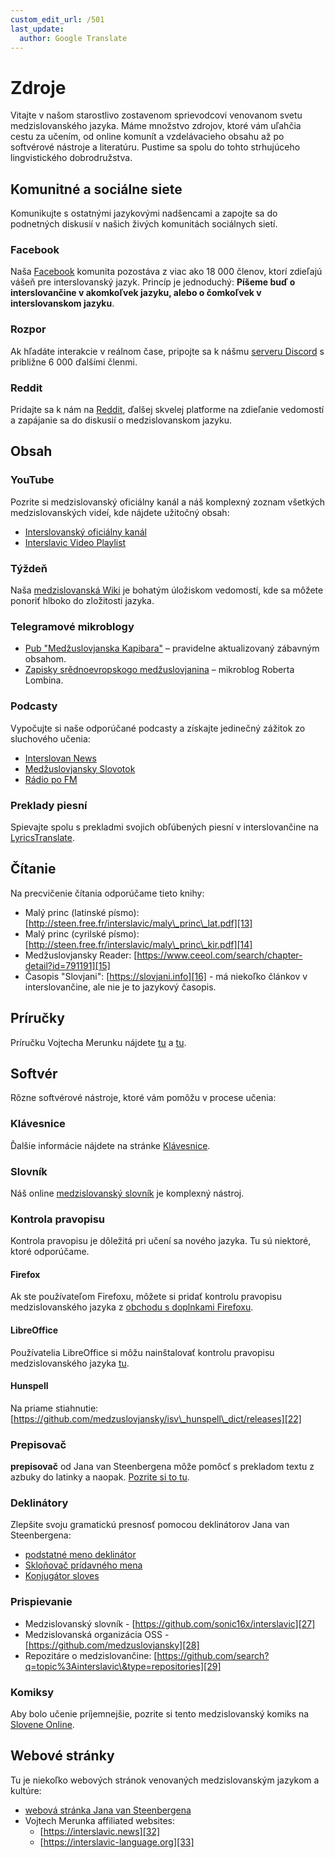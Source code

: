 ```yaml
---
custom_edit_url: /501
last_update:
  author: Google Translate
---
```


# Zdroje

Vitajte v našom starostlivo zostavenom sprievodcovi venovanom svetu medzislovanského jazyka. Máme množstvo zdrojov, ktoré vám uľahčia cestu za učením, od online komunít a vzdelávacieho obsahu až po softvérové nástroje a literatúru. Pustime sa spolu do tohto strhujúceho lingvistického dobrodružstva.

## Komunitné a sociálne siete

Komunikujte s ostatnými jazykovými nadšencami a zapojte sa do podnetných diskusií v našich živých komunitách sociálnych sietí.

### Facebook

Naša [Facebook][1] komunita pozostáva z viac ako 18 000 členov, ktorí zdieľajú vášeň pre interslovanský jazyk. Princíp je jednoduchý: **Píšeme buď o interslovančine v akomkoľvek jazyku, alebo o čomkoľvek v interslovanskom jazyku**.

### Rozpor

Ak hľadáte interakcie v reálnom čase, pripojte sa k nášmu [serveru Discord][2] s približne 6 000 ďalšími členmi.

### Reddit

Pridajte sa k nám na [Reddit][3], ďalšej skvelej platforme na zdieľanie vedomostí a zapájanie sa do diskusií o medzislovanskom jazyku.

## Obsah

### YouTube

Pozrite si medzislovanský oficiálny kanál a náš komplexný zoznam všetkých medzislovanských videí, kde nájdete užitočný obsah:

- [Interslovanský oficiálny kanál][4]
- [Interslavic Video Playlist][5]

### Týždeň

Naša [medzislovanská Wiki][6] je bohatým úložiskom vedomostí, kde sa môžete ponoriť hlboko do zložitosti jazyka.

### Telegramové mikroblogy

- [Pub "Medžuslovjanska Kapibara"][7] – pravidelne aktualizovaný zábavným obsahom.
- [Zapisky srědnoevropskogo medžuslovjanina][8] – mikroblog Roberta Lombina.

### Podcasty

Vypočujte si naše odporúčané podcasty a získajte jedinečný zážitok zo sluchového učenia:

- [Interslovan News][9]
- [Medžuslovjansky Slovotok][10]
- [Rádio po FM][11]

### Preklady piesní

Spievajte spolu s prekladmi svojich obľúbených piesní v interslovančine na [LyricsTranslate][12].

## Čítanie

Na precvičenie čítania odporúčame tieto knihy:

- Malý princ (latinské písmo): [http://steen.free.fr/interslavic/maly\_princ\_lat.pdf][13]
- Malý princ (cyrilské písmo): [http://steen.free.fr/interslavic/maly\_princ\_kir.pdf][14]
- Medžuslovjansky Reader: [https://www.ceeol.com/search/chapter-detail?id=791191][15]
- Časopis "Slovjani": [https://slovjani.info][16] - má niekoľko článkov v interslovančine, ale nie je to jazykový časopis.

## Príručky

Príručku Vojtecha Merunku nájdete [tu][17] a [tu][15].

## Softvér

Rôzne softvérové nástroje, ktoré vám pomôžu v procese učenia:

### Klávesnice

Ďalšie informácie nájdete na stránke [Klávesnice][18].

### Slovník

Náš online [medzislovanský slovník][19] je komplexný nástroj.

### Kontrola pravopisu

Kontrola pravopisu je dôležitá pri učení sa nového jazyka. Tu sú niektoré, ktoré odporúčame.

#### Firefox

Ak ste používateľom Firefoxu, môžete si pridať kontrolu pravopisu medzislovanského jazyka z [obchodu s doplnkami Firefoxu][20].

#### LibreOffice

Používatelia LibreOffice si môžu nainštalovať kontrolu pravopisu medzislovanského jazyka [tu][21].

#### Hunspell

Na priame stiahnutie: [https://github.com/medzuslovjansky/isv\_hunspell\_dict/releases][22]

### Prepisovač

**prepisovač** od Jana van Steenbergena môže pomôcť s prekladom textu z azbuky do latinky a naopak. [Pozrite si to tu][23].

### Deklinátory

Zlepšite svoju gramatickú presnosť pomocou deklinátorov Jana van Steenbergena:

- [podstatné meno deklinátor][24]
- [Skloňovač prídavného mena][25]
- [Konjugátor sloves][26]

### Prispievanie

- Medzislovanský slovník - [https://github.com/sonic16x/interslavic][27]
- Medzislovanská organizácia OSS - [https://github.com/medzuslovjansky][28]
- Repozitáre o medzislovančine: [https://github.com/search?q=topic%3Ainterslavic\&type=repositories][29]

### Komiksy

Aby bolo učenie príjemnejšie, pozrite si tento medzislovanský komiks na [Slovene Online][30].

## Webové stránky

Tu je niekoľko webových stránok venovaných medzislovanským jazykom a kultúre:

- [webová stránka Jana van Steenbergena][31]
- Vojtech Merunka affiliated websites:
  - [https://interslavic.news][32]
  - [https://interslavic-language.org][33]

[1]: https://www.facebook.com/groups/interslavic

[2]: https://discord.com/invite/n3saqm27QW

[3]: https://www.reddit.com/r/interslavic/

[4]: https://www.youtube.com/channel/UCShYXuD2TyJlYd9UWUUiYiA

[5]: https://www.youtube.com/playlist?list=PLT_X5HnKrXoiL3a5oK9Tv977JI8ijvFNM

[6]: https://isv.miraheze.org/

[7]: https://t.me/interslavicthings

[8]: https://t.me/zapiskysm

[9]: https://interslavic.news/podkast

[10]: https://linktr.ee/medzuslovjansky.slovotok

[11]: https://tyflonet.com/siciliano/arhiv/

[12]: https://lyricstranslate.com/language/interslavic

[13]: http://steen.free.fr/interslavic/maly_princ_lat.pdf

[14]: http://steen.free.fr/interslavic/maly_princ_kir.pdf

[15]: https://www.ceeol.com/search/chapter-detail?id=791191

[16]: https://slovjani.info

[17]: https://www.patro.cz/interslavic-zonal-constructed-language/

[18]: ./keyboards.md

[19]: https://interslavic-dictionary.com/

[20]: https://addons.mozilla.org/en-US/firefox/addon/interslavic-spellcheck/

[21]: https://extensions.libreoffice.org/en/extensions/show/15995

[22]: https://github.com/medzuslovjansky/isv_hunspell_dict/releases

[23]: http://steen.free.fr/interslavic/transliterator.html

[24]: http://steen.free.fr/interslavic/declinator.html

[25]: http://steen.free.fr/interslavic/adjectivator.html

[26]: http://steen.free.fr/interslavic/conjugator.html

[27]: https://github.com/sonic16x/interslavic

[28]: https://github.com/medzuslovjansky

[29]: https://github.com/search?q=topic%3Ainterslavic&type=repositories

[30]: https://slovene.online/animation/1.0/msl/index.html

[31]: http://steen.free.fr/interslavic

[32]: https://interslavic.news

[33]: https://interslavic-language.org


